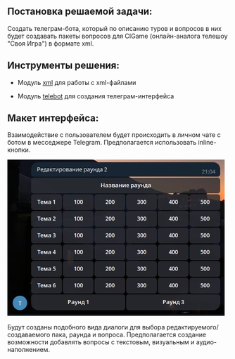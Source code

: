 ## Постановка решаемой задачи:
Создать телеграм-бота, который по описанию туров и вопросов в них будет создавать пакеты вопросов для CIGame (онлайн-аналога телешоу "Своя Игра") в формате xml.

## Инструменты решения:

- Модуль [xml](https://docs.python.org/3/library/xml.html "XML Processing Modules &#8212; Python 3.11.2 documentation") для работы с xml-файлами

- Модуль [telebot](https://github.com/eternnoir/pyTelegramBotAPI "GitHub - eternnoir/pyTelegramBotAPI: Python Telegram bot api.") для создания телеграм-интерфейса

## Макет интерфейса:

Взаимодействие с пользователем будет происходить в личном чате с ботом в месседжере Telegram. Предполагается использовать inline-кнопки.

![Пример inline-кнопок](presentation_files/button_example.jpg "Пример inline-кнопок")

Будут созданы подобного вида диалоги для выбора редактируемого/создаваемого пака, раунда и вопроса. Предполагается создание возможности добавлять вопросы с текстовым, визуальным и аудио-наполнением.
